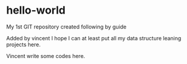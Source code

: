 hello-world
===========

My 1st GIT repository created following by guide

Added by vincent 
I hope I can at least put all my data structure leaning projects here.

Vincent write some codes here.


